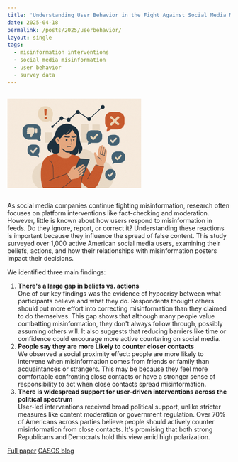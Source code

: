 ```yaml
---
title: 'Understanding User Behavior in the Fight Against Social Media Misinformation'
date: 2025-04-18
permalink: /posts/2025/userbehavior/
layout: single
tags:
  - misinformation interventions
  - social media misinformation
  - user behavior
  - survey data
---
```


<img src="/assets/images/sci-reports-blog.png" alt="Correcting Misinformation" style="width:60%; height:auto; margin-top:1em; margin-bottom:1em;">

As social media companies continue fighting misinformation, research often focuses on platform interventions like fact-checking and moderation. However, little is known about how users respond to misinformation in feeds. Do they ignore, report, or correct it? Understanding these reactions is important because they influence the spread of false content. This study surveyed over 1,000 active American social media users, examining their beliefs, actions, and how their relationships with misinformation posters impact their decisions. 

<!-- more -->

We identified three main findings:
<ol>
  <li>
    <b>There's a large gap in beliefs vs. actions</b><br>
    One of our key findings was the evidence of hypocrisy between what participants believe and what they do. Respondents thought others should put more effort into correcting misinformation than they claimed to do themselves. This gap shows that although many people value combatting misinformation, they don't always follow through, possibly assuming others will. It also suggests that reducing barriers like time or confidence could encourage more active countering on social media. 
  </li>
  <li>
    <b>People say they are more Likely to counter closer contacts</b><br>
    We observed a social proximity effect: people are more likely to intervene when misinformation comes from friends or family than acquaintances or strangers. This may be because they feel more comfortable confronting close contacts or have a stronger sense of responsibility to act when close contacts spread misinformation.
  </li>
  <li>
    <b>There is widespread support for user-driven interventions across the political spectrum</b><br>
    User-led interventions received broad political support, unlike stricter measures like content moderation or government regulation. Over 70% of Americans across parties believe people should actively counter misinformation from close contacts. It's promising that both strong Republicans and Democrats hold this view amid high polarization. 
  </li>
</ol>

[Full paper](https://www.nature.com/articles/s41598-025-93100-7)
[CASOS blog](https://www.cmu.edu/ideas-social-cybersecurity/news1/blog-posts/blog-king-understanding-user.html)<br>
